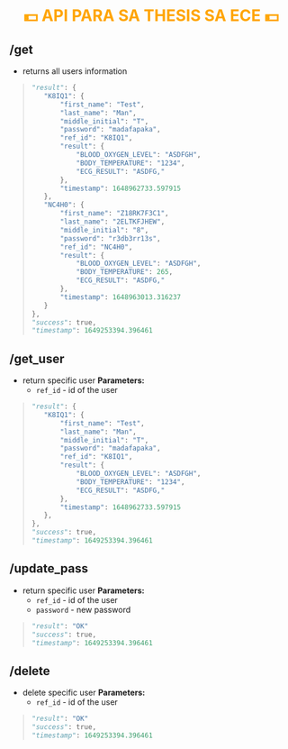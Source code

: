 # <center style="color:orange">💵 **API PARA SA THESIS SA ECE** 💵</center>

## /get
- returns all users information
>```py
>"result": {
>    "K8IQ1": {
>        "first_name": "Test",
>        "last_name": "Man",
>        "middle_initial": "T",
>        "password": "madafapaka",
>        "ref_id": "K8IQ1",
>        "result": {
>            "BLOOD_OXYGEN_LEVEL": "ASDFGH",
>            "BODY_TEMPERATURE": "1234",
>            "ECG_RESULT": "ASDFG,"
>        },
>        "timestamp": 1648962733.597915
>    },
>    "NC4H0": {
>        "first_name": "Z18RK7F3C1",
>        "last_name": "2ELTKFJHEW",
>        "middle_initial": "8",
>        "password": "r3db3rr13s",
>        "ref_id": "NC4H0",
>        "result": {
>            "BLOOD_OXYGEN_LEVEL": "ASDFGH",
>            "BODY_TEMPERATURE": 265,
>            "ECG_RESULT": "ASDFG,"
>        },
>        "timestamp": 1648963013.316237
>    }
>},
>"success": true,
>"timestamp": 1649253394.396461
>```

## /get_user
- return specific user
**Parameters:**
    - `ref_id` - id of the user 

>```py
>"result": {
>    "K8IQ1": {
>        "first_name": "Test",
>        "last_name": "Man",
>        "middle_initial": "T",
>        "password": "madafapaka",
>        "ref_id": "K8IQ1",
>        "result": {
>            "BLOOD_OXYGEN_LEVEL": "ASDFGH",
>            "BODY_TEMPERATURE": "1234",
>            "ECG_RESULT": "ASDFG,"
>        },
>        "timestamp": 1648962733.597915
>    },
>},
>"success": true,
>"timestamp": 1649253394.396461
>```

## /update_pass
- return specific user
**Parameters:**
    - `ref_id` - id of the user 
    - `password` - new password

>```py
>"result": "OK"
>"success": true,
>"timestamp": 1649253394.396461
>```

## /delete
- delete specific user
**Parameters:**
    - `ref_id` - id of the user 

>```py
>"result": "OK"
>"success": true,
>"timestamp": 1649253394.396461
>```